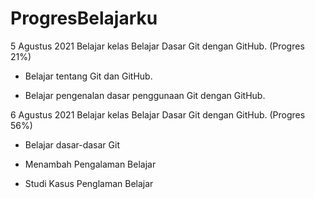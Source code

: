# ProgresBelajarku

5 Agustus 2021
Belajar kelas Belajar Dasar Git dengan GitHub. (Progres 21%)

* Belajar tentang Git dan GitHub.

* Belajar pengenalan dasar penggunaan Git dengan GitHub.

6 Agustus 2021
Belajar kelas Belajar Dasar Git dengan GitHub. (Progres 56%)

  * Belajar dasar-dasar Git

  * Menambah Pengalaman Belajar

  * Studi Kasus Penglaman Belajar
